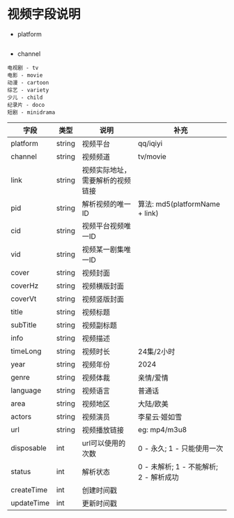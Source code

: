 # 视频字段说明

- platform

```text

```

- channel 

```text
电视剧 - tv
电影 - movie
动漫 - cartoon
综艺 - variety
少儿 - child
纪录片 - doco
短剧 - minidrama
```

| 字段           | 类型     | 说明               | 补充                           |
|--------------|--------|------------------|------------------------------|
| platform     | string | 视频平台             | qq/iqiyi                     |
| channel      | string | 视频频道             | tv/movie                     |
| link         | string | 视频实际地址，需要解析的视频链接 |                              |
| pid          | string | 解析视频的唯一ID        | 算法: md5(platformName + link) |
| cid          | string | 视频平台视频唯一ID       |                              |
| vid          | string | 视频某一剧集唯一ID       |                              |
| cover        | string | 视频封面             |                              |
| coverHz      | string | 视频横版封面           |                              |
| coverVt      | string | 视频竖版封面           |                              |
| title        | string | 视频标题             |                              |
| subTitle     | string | 视频副标题            |                              |
| info         | string | 视频描述             |                              |
| timeLong     | string | 视频时长             | 24集/2小时                      |
| year         | string | 视频年份             | 2024                         |
| genre        | string | 视频体裁             | 亲情/爱情                        |
| language     | string | 视频语言             | 普通话                          |
| area         | string | 视频地区             | 大陆/欧美                        |
| actors       | string | 视频演员             | 李星云·姬如雪                      |
| url          | string | 视频播放链接           | eg: mp4/m3u8                 |
| disposable   | int    | url可以使用的次数       | 0 - 永久; 1 - 只能使用一次           |
| status       | int    | 解析状态             | 0 - 未解析; 1 - 不能解析; 2 - 解析成功  |
| createTime   | int    | 创建时间戳            |                              |
| updateTime   | int    | 更新时间戳            |                              |

